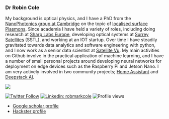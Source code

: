 ### Dr Robin Cole

My background is optical physics, and I have a PhD from the [NanoPhotonics group at Cambridge](https://www.np.phy.cam.ac.uk/) on the topic of [localised surface Plasmons](https://pubs.acs.org/doi/abs/10.1021/nl0710506). Since academia I have held a variety of roles, including doing research at [Sharp Labs Europe](https://www.sle.sharp.co.uk/), developing optical systems at [Surrey Satellites](https://www.sstl.co.uk/) (SSTL), and working at an IOT startup. Over time I have steadily gravitated towards data analytics and software engineering with python, and I now work as a senior data scientist at [Satellite Vu](https://www.satellitevu.com/). My main activities on Github involve in the practical application of machine learning, and I have a number of small personal projects around developing neural networks for deployment on edge devices such as the Raspberry Pi and Jetson Nano. I am very actively involved in two community projects; [Home Assistant](https://github.com/home-assistant/core) and [Deepstack AI](https://github.com/johnolafenwa/DeepStack).

<img src="https://github-readme-stats.vercel.app/api?username=robmarkcole&&show_icons=true&theme=radical&bg_color=30,0d0d0d,191919&title_color=fff&text_color=fff&icon_color=79ff97">

[![Twitter Follow](https://img.shields.io/twitter/follow/robmarkcole?label=Follow)](https://twitter.com/robmarkcole)
[![Linkedin: robmarkcole](https://img.shields.io/badge/-Robin%20Cole-blue?style=flat-square&logo=Linkedin&logoColor=white&link=https://www.linkedin.com/in/robmarkcole/)](https://www.linkedin.com/in/robmarkcole/)
![Profile views](https://gpvc.arturio.dev/robmarkcole)

* [Google scholar profile](https://scholar.google.com/citations?user=oHe5ozwAAAAJ&hl=en)
* [Hackster profile](https://www.hackster.io/robin-cole)
